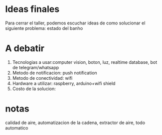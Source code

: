 # Ideas finales
Para cerrar el taller, podemos escuchar ideas de como solucionar el siguiente problema: estado del banho


# A debatir 

1. Tecnologias a usar:computer vision, boton, luz, realtime database, bot de telegram/whatsapp 
2. Metodo de notificacion: push notification
3. Metodo de conectividad: wifi
4. Hardware a utilizar: raspberry, arduino+wifi shield
5. Costo de la solucion: 
# notas
calidad de aire, automatizacion de la cadena, extractor de aire, todo automatico
